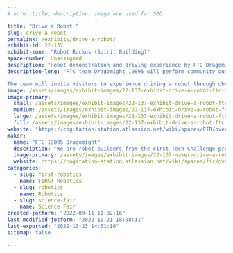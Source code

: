 ```yaml
---
# note: title, description, image are used for SEO

title: "Drive a Robot!"
slug: drive-a-robot
permalink: /exhibits/drive-a-robot/
exhibit-id: 22-137
exhibit-zone: "Robot Ruckus (Spirit Building)"
space-number: Unassigned
description: "Robot demonstration and driving experience by FTC Dragomight 19895."
description-long: "FTC team Dragomight 19895 will perform community outreach by demonstrating a working competition robot.  The team will introduce the First Tech Challenge program to visitors and accept donations for fundraising.

The team will invite visitors to experience driving a robot through obstacles."
image: /assets/images/exhibit-images/22-137-exhibit-drive-a-robot-ftc-2022-2023-engineering-notebook-community-outreach-freedom-library-medium-large.jpg
image-primary: 
  small: /assets/images/exhibit-images/22-137-exhibit-drive-a-robot-ftc-2022-2023-engineering-notebook-community-outreach-freedom-library-medium-small.jpg
  medium: /assets/images/exhibit-images/22-137-exhibit-drive-a-robot-ftc-2022-2023-engineering-notebook-community-outreach-freedom-library-medium-medium.jpg
  large: /assets/images/exhibit-images/22-137-exhibit-drive-a-robot-ftc-2022-2023-engineering-notebook-community-outreach-freedom-library-medium-large.jpg
  full: /assets/images/exhibit-images/22-137-exhibit-drive-a-robot-ftc-2022-2023-engineering-notebook-community-outreach-freedom-library-medium-full.jpg
website: "https://cogitation-station.atlassian.net/wiki/spaces/FIR/overview"
maker: 
  name: "FTC 19895 Dragomight"
  description: "We are robot builders from the First Tech Challenge program competing in the 2022-2023 season."
  image-primary: /assets/images/exhibit-images/22-137-maker-drive-a-robot-dragomight-logo-medium.png
  website: https://cogitation-station.atlassian.net/wiki/spaces/fir/overview
categories: 
  - slug: first-robotics
    name: FIRST Robotics
  - slug: robotics
    name: Robotics
  - slug: science-fair
    name: Science Fair
created-jotform: "2022-09-11 11:02:16"
last-modified-jotform: "2022-10-21 18:08:11"
last-exported: "2022-10-23 14:51:16"
sitemap: false

---
```

